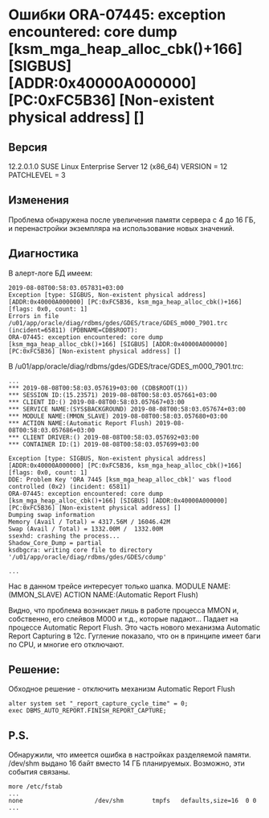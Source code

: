 # Ошибки ORA-07445: exception encountered: core dump [ksm_mga_heap_alloc_cbk()+166] [SIGBUS] [ADDR:0x40000A000000] [PC:0xFC5B36] [Non-existent physical address] []

## Версия

12.2.0.1.0
SUSE Linux Enterprise Server 12 (x86_64)
VERSION = 12
PATCHLEVEL = 3

## Изменения

Проблема обнаружена после увеличения памяти сервера с 4 до 16 ГБ, и перенастройки экземпляра на использование новых значений.

## Диагностика

В алерт-логе БД имеем:

```
2019-08-08T00:58:03.057831+03:00
Exception [type: SIGBUS, Non-existent physical address] [ADDR:0x40000A000000] [PC:0xFC5B36, ksm_mga_heap_alloc_cbk()+166] [flags: 0x0, count: 1]
Errors in file /u01/app/oracle/diag/rdbms/gdes/GDES/trace/GDES_m000_7901.trc  (incident=65811) (PDBNAME=CDB$ROOT):
ORA-07445: exception encountered: core dump [ksm_mga_heap_alloc_cbk()+166] [SIGBUS] [ADDR:0x40000A000000] [PC:0xFC5B36] [Non-existent physical address] []
```

В /u01/app/oracle/diag/rdbms/gdes/GDES/trace/GDES_m000_7901.trc:

```
...
*** 2019-08-08T00:58:03.057619+03:00 (CDB$ROOT(1))
*** SESSION ID:(15.23571) 2019-08-08T00:58:03.057661+03:00
*** CLIENT ID:() 2019-08-08T00:58:03.057667+03:00
*** SERVICE NAME:(SYS$BACKGROUND) 2019-08-08T00:58:03.057674+03:00
*** MODULE NAME:(MMON_SLAVE) 2019-08-08T00:58:03.057680+03:00
*** ACTION NAME:(Automatic Report Flush) 2019-08-08T00:58:03.057686+03:00
*** CLIENT DRIVER:() 2019-08-08T00:58:03.057692+03:00
*** CONTAINER ID:(1) 2019-08-08T00:58:03.057699+03:00

Exception [type: SIGBUS, Non-existent physical address] [ADDR:0x40000A000000] [PC:0xFC5B36, ksm_mga_heap_alloc_cbk()+166] [flags: 0x0, count: 1]
DDE: Problem Key 'ORA 7445 [ksm_mga_heap_alloc_cbk]' was flood controlled (0x2) (incident: 65811)
ORA-07445: exception encountered: core dump [ksm_mga_heap_alloc_cbk()+166] [SIGBUS] [ADDR:0x40000A000000] [PC:0xFC5B36] [Non-existent physical address] []
Dumping swap information
Memory (Avail / Total) = 4317.56M / 16046.42M
Swap (Avail / Total) = 1332.00M /  1332.00M
ssexhd: crashing the process...
Shadow_Core_Dump = partial
ksdbgcra: writing core file to directory '/u01/app/oracle/diag/rdbms/gdes/GDES/cdump'

...
```

Нас в данном трейсе интересует только шапка. 
MODULE NAME:(MMON_SLAVE)
ACTION NAME:(Automatic Report Flush)

Видно, что проблема возникает лишь в работе процесса MMON и, собственно, его слейвов M000 и т.д., которые падают...
Падает на процессе Automatic Report Flush. Это часть нового механизма Automatic Report Capturing в 12с. Гугление показало, что он в принципе имеет баги по CPU, и многие его отключают.


## Решение:

Обходное решение - отключить механизм Automatic Report Flush

```
alter system set "_report_capture_cycle_time" = 0;
exec DBMS_AUTO_REPORT.FINISH_REPORT_CAPTURE;
```

## P.S.

Обнаружили, что имеется ошибка в настройках разделяемой памяти. /dev/shm выдано 16 байт вместо 14 ГБ планируемых. Возможно, эти события связаны.

```
more /etc/fstab
...
none                    /dev/shm        tmpfs   defaults,size=16  0 0
...
```